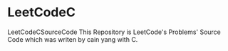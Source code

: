 # LeetCodeC
LeetCodeCSourceCode
This Repository is LeetCode's Problems' Source Code which was writen by cain yang with C.
